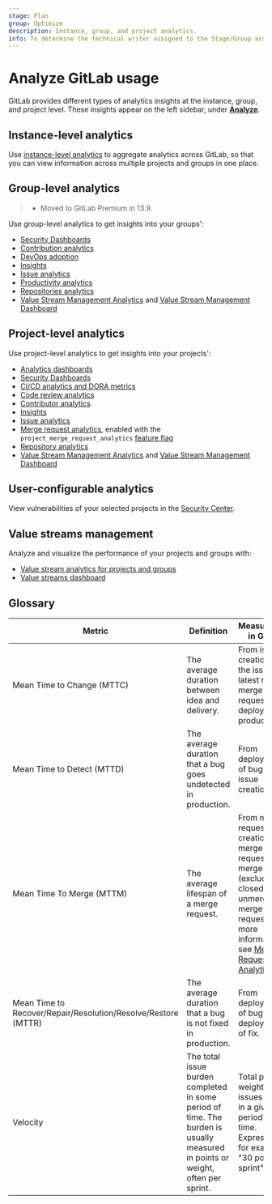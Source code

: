 ```yaml
---
stage: Plan
group: Optimize
description: Instance, group, and project analytics.
info: To determine the technical writer assigned to the Stage/Group associated with this page, see https://handbook.gitlab.com/handbook/product/ux/technical-writing/#assignments
---
```


# Analyze GitLab usage

GitLab provides different types of analytics insights at the instance, group, and project level.
These insights appear on the left sidebar, under [**Analyze**](../project/settings/index.md#disable-project-analytics).

## Instance-level analytics

Use [instance-level analytics](../../administration/analytics/index.md) to aggregate analytics across GitLab,
so that you can view information across multiple projects and groups in one place.

## Group-level analytics

> - Moved to GitLab Premium in 13.9.

Use group-level analytics to get insights into your groups':

- [Security Dashboards](../application_security/security_dashboard/index.md)
- [Contribution analytics](../group/contribution_analytics/index.md)
- [DevOps adoption](../group/devops_adoption/index.md)
- [Insights](../project/insights/index.md)
- [Issue analytics](../group/issues_analytics/index.md)
- [Productivity analytics](productivity_analytics.md)
- [Repositories analytics](../group/repositories_analytics/index.md)
- [Value Stream Management Analytics](../group/value_stream_analytics/index.md) and [Value Stream Management Dashboard](value_streams_dashboard.md)

## Project-level analytics

Use project-level analytics to get insights into your projects':

- [Analytics dashboards](analytics_dashboards.md)
- [Security Dashboards](../application_security/security_dashboard/index.md)
- [CI/CD analytics and DORA metrics](ci_cd_analytics.md)
- [Code review analytics](code_review_analytics.md)
- [Contributor analytics](../../user/analytics/contributor_analytics.md)
- [Insights](../project/insights/index.md)
- [Issue analytics](../group/issues_analytics/index.md)
- [Merge request analytics](merge_request_analytics.md), enabled with the `project_merge_request_analytics`
  [feature flag](../../development/feature_flags/index.md#enabling-a-feature-flag-locally-in-development)
- [Repository analytics](repository_analytics.md)
- [Value Stream Management Analytics](../group/value_stream_analytics/index.md) and [Value Stream Management Dashboard](value_streams_dashboard.md)

## User-configurable analytics

View vulnerabilities of your selected projects in the [Security Center](../application_security/security_dashboard/index.md#security-center).

## Value streams management

Analyze and visualize the performance of your projects and groups with:

- [Value stream analytics for projects and groups](../group/value_stream_analytics/index.md)
- [Value streams dashboard](value_streams_dashboard.md)

## Glossary

| Metric | Definition | Measurement in GitLab |
| ------ | ---------- | --------------------- |
| Mean Time to Change (MTTC) | The average duration between idea and delivery. | From issue creation to the issue's latest related merge request's deployment to production. |
| Mean Time to Detect (MTTD) | The average duration that a bug goes undetected in production. | From deployment of bug to issue creation. |
| Mean Time To Merge (MTTM) | The average lifespan of a merge request. | From merge request creation to merge request merge (excluding closed and unmerged merge requests). For more information, see [Merge Request Analytics](merge_request_analytics.md). |
| Mean Time to Recover/Repair/Resolution/Resolve/Restore (MTTR) | The average duration that a bug is not fixed in production. | From deployment of bug to deployment of fix. |
| Velocity | The total issue burden completed in some period of time. The burden is usually measured in points or weight, often per sprint. | Total points or weight of issues closed in a given period of time. Expressed as, for example, "30 points per sprint". |
